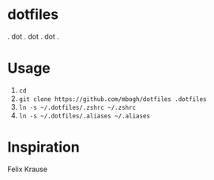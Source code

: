 # dotfiles
. dot . dot . dot .

# Usage
1. `cd`
2. `git clone https://github.com/mbogh/dotfiles .dotfiles`
3. `ln -s ~/.dotfiles/.zshrc ~/.zshrc`
4. `ln -s ~/.dotfiles/.aliases ~/.aliases`

# Inspiration
Felix Krause